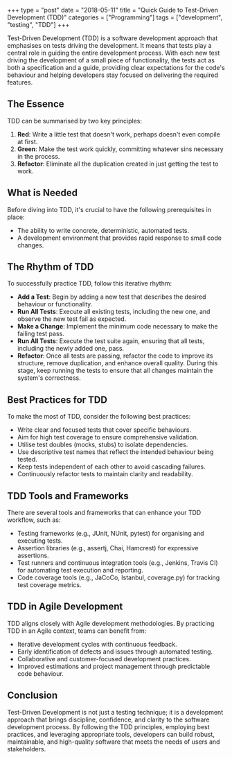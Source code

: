 +++
type = "post"
date = "2018-05-11"
title = "Quick Guide to Test-Driven Development (TDD)"
categories = ["Programming"]
tags = ["development", "testing", "TDD"]
+++

Test-Driven Development (TDD) is a software development approach that emphasises on tests driving the development. It means that tests play a central role in guiding the entire development process. With each new test driving the development of a small piece of functionality, the tests act as both a specification and a guide, providing clear expectations for the code's behaviour and helping developers stay focused on delivering the required features. 

## The Essence
TDD can be summarised by two key principles:

1. **Red**: Write a little test that doesn't work, perhaps doesn't even compile at first.
2. **Green**: Make the test work quickly, committing whatever sins necessary in the process.
3. **Refactor**: Eliminate all the duplication created in just getting the test to work.

## What is Needed
Before diving into TDD, it's crucial to have the following prerequisites in place:

* The ability to write concrete, deterministic, automated tests.
* A development environment that provides rapid response to small code changes.

## The Rhythm of TDD
To successfully practice TDD, follow this iterative rhythm:

* **Add a Test**: Begin by adding a new test that describes the desired behaviour or functionality.
* **Run All Tests**: Execute all existing tests, including the new one, and observe the new test fail as expected.
* **Make a Change**: Implement the minimum code necessary to make the failing test pass.
* **Run All Tests**: Execute the test suite again, ensuring that all tests, including the newly added one, pass.
* **Refactor**: Once all tests are passing, refactor the code to improve its structure, remove duplication, and enhance overall quality. During this stage, keep running the tests to ensure that all changes maintain the system's correctness.

## Best Practices for TDD
To make the most of TDD, consider the following best practices:

* Write clear and focused tests that cover specific behaviours.
* Aim for high test coverage to ensure comprehensive validation.
* Utilise test doubles (mocks, stubs) to isolate dependencies.
* Use descriptive test names that reflect the intended behaviour being tested.
* Keep tests independent of each other to avoid cascading failures.
* Continuously refactor tests to maintain clarity and readability.

## TDD Tools and Frameworks
There are several tools and frameworks that can enhance your TDD workflow, such as:

* Testing frameworks (e.g., JUnit, NUnit, pytest) for organising and executing tests.
* Assertion libraries (e.g., assertj, Chai, Hamcrest) for expressive assertions.
* Test runners and continuous integration tools (e.g., Jenkins, Travis CI) for automating test execution and reporting.
* Code coverage tools (e.g., JaCoCo, Istanbul, coverage.py) for tracking test coverage metrics.

## TDD in Agile Development
TDD aligns closely with Agile development methodologies. By practicing TDD in an Agile context, teams can benefit from:

* Iterative development cycles with continuous feedback.
* Early identification of defects and issues through automated testing.
* Collaborative and customer-focused development practices.
* Improved estimations and project management through predictable code behaviour.

## Conclusion
Test-Driven Development is not just a testing technique; it is a development approach that brings discipline, confidence, and clarity to the software development process. By following the TDD principles, employing best practices, and leveraging appropriate tools, developers can build robust, maintainable, and high-quality software that meets the needs of users and stakeholders.

